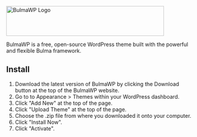 <a href="https://bulmawp.io"><img src="https://bulmawp.io/images/logo-dark.png" width="421" height="80" alt="BulmaWP Logo"></a>

BulmaWP is a free, open-source WordPress theme built with the powerful and flexible Bulma framework.

## Install

1. Download the latest version of BulmaWP by clicking the Download button at the top of the BulmaWP website.
2. Go to to Appearance > Themes within your WordPress dashboard.
3. Click "Add New" at the top of the page.
4. Click "Upload Theme" at the top of the page.
5. Choose the .zip file from where you downloaded it onto your computer.
6. Click "Install Now".
7. Click "Activate".
